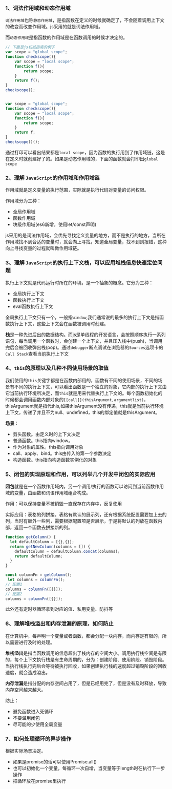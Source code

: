 ### 1、词法作用域和动态作用域

`词法作用域`也称`静态作用域`，是指函数在定义的时候就确定了，不会随着调用上下文的改变而改变作用域。js采用的就是词法作用域。

而`动态作用域`是指函数的作用域是在函数调用的时候才决定的。

```javascript
// 下面是js权威指南的例子
var scope = "global scope";
function checkscope(){
    var scope = "local scope";
    function f(){
        return scope;
    }
    return f();
}
checkscope();


var scope = "global scope";
function checkscope(){
    var scope = "local scope";
    function f(){
        return scope;
    }
    return f;
}
checkscope()();
```

通过打印可以看出结果都是`local scope`，因为函数的执行用到了作用域链，这是在定义时就创建好了的。如果是动态作用域的，下面的函数就会打印出`global scope`

### 2、理解 `JavaScript`的作用域和作用域链

作用域就是定义变量的执行范围，实际就是执行代码对变量的访问权限。

作用域分为三种：

- 全局作用域
- 函数作用域
- 块级作用域(es6新增，使用let/const声明)

js采用的是词法作用域，会优先寻找定义变量的地方，而不是执行的地方，当所在作用域找不到合适的变量时，就会向上寻找，知道全局变量，找不到则报错，这种向上寻找变量的过程就叫做作用域链。

### 3、理解 `JavaScript`的执行上下文栈，可以应用堆栈信息快速定位问题

执行上下文就是代码运行时所在的环境，是一个抽象的概念。它分为三种：

- 全局执行上下文
- 函数执行上下文
- eval函数执行上下文

全局执行上下文只有一个，一般指`window`,我们通常说的最多的执行上下文是指函数执行上下文，这些上下文会在函数被调用时创建。

**栈**是一种先进后出的数据结构。而js是单线程的开发语言，会按照顺序执行一系列语句，每当调用一个函数时，会创建一个上下文，并且压入栈中(push)，当调用完后会被回收弹出栈(pop)。通过`debugger`断点调试在浏览器的`Sources`选项卡的`Call Stack`查看当前执行上下文

### 4、`this`的原理以及几种不同使用场景的取值

我们使用的`this`关键字都是在函数内部用的，函数有不同的使用场景，不同的场景有不同的执行上下文，可以看出函数是一个独立的对象，它内部的执行上下文由它当前执行环境所决定，而`this`就是用来代替执行上下文的。每个函数初始化的时候都会调用函数内部对象的`[[call]](thisArgument,argumentlist)`，thisArgument就是指代this,如果thisArgument没有传递，this就是当前执行环境上下文，传递了并且不为null、undefined，this的绑定值就是thisArgument。

**场景**：

- 剪头函数。由定义时的上下文决定
- 普通函数。this指向window。
- 作为对象的属性。this指向调用对象
- call、apply、bind。this由传入的第一个参数决定
- 构造函数。this指向构造函数实例化的对象

### 5、闭包的实现原理和作用，可以列举几个开发中闭包的实际应用

**闭包**就是在一个函数作用域内，另一个调用/执行的函数可以访问到当前函数作用域的变量，由函数和词语作用域组合构成。

作用：可以保持变量不被销毁一直保存在内存中，反复使用

实际应用：表格的列拼接。表格有默认的展示列，还有根据系统配置需要加上去的列，当时有额外一些列，需要根据配置项是否展示，于是将默认的列放在函数内部，返回一个函数去拼接新的列。

```javascript
function getColumn() {
  let defaultColumn = [{},{}];
  return getNewColumn(columns = []) {
    defaultColumn = defaultColumn.concat(columns);
    return defaultColumn;
  }
}

const columnFn = getColumn();
 let columns = columnFn();
// 配置1
columns = columnFn([{}]);
// 配置2
columns = columnFn([{}]);
```

此外还有定时器循环拿到对应的值、私用变量、防抖等

### 6、理解堆栈溢出和内存泄漏的原理，如何防止

在计算机中，每声明一个变量或者函数，都会分配一块内存，而内存是有限的，所以需要进行及时的处理。

**堆栈溢出**是指当函数调用的信息超出了栈内存的空间大小。调用执行栈空间是有限的，每个上下文执行栈是有生命周期的，分为：创建阶段、使用阶段、销毁阶段。当执行栈执行完后会等待被执行回收，如果创建执行栈的速度超过销毁阶段的回收速度，就会造成溢出。

**内存泄漏**是指分配的内存空间占用了，但是已经用完了，但是没有及时释放，导致内存空间越来越大。

防止：

- 避免函数进入死循环
- 不要滥用闭包
- 尽可能的少使用全局变量

### 7、如何处理循环的异步操作

根据实际场景决定。

- 如果是promise的话可以使用Promise.all()
- 也可以初始化一个变量，每循环一次自增，当变量等于length时在执行下一步操作
- 把循环放在promise里执行
